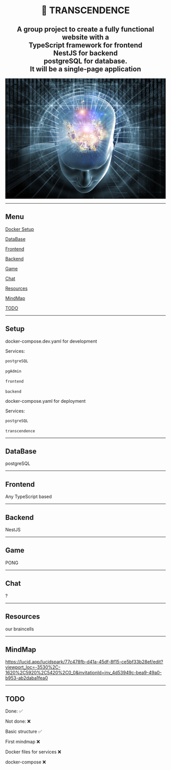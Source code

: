 <h1 align="center">📖 TRANSCENDENCE</h1>

<h2 align="center">A group project to create a fully functional website with a</br>TypeScript framework for frontend</br>NestJS for backend</br>postgreSQL for database.</br>It will be a single-page application</h2>

<img align=center src="https://github.com/zstenger93/Transcendence/blob/master/images/transcendence.webp">

---

## Menu

[Docker Setup](#setup)

[DataBase](#database)

[Frontend](#frontend)

[Backend](#backend)

[Game](#game)

[Chat](#chat)

[Resources](#resources)

[MindMap](#mindmap)

[TODO](#todo)

---
## Setup

docker-compose.dev.yaml for development

Services:

	postgreSQL

	pgAdmin

	frontend

	backend

docker-compose.yaml for deployment


Services:

	postgreSQL

	transcendence

---

## DataBase

postgreSQL

---

## Frontend

Any TypeScript based

---

## Backend

NestJS

---

## Game

PONG

---

## Chat

?

---

## Resources

our braincells

---

## MindMap

https://lucid.app/lucidspark/77c478fb-d41a-45df-8f15-ce5bf33b28ef/edit?viewport_loc=-3530%2C-1620%2C5920%2C5420%2C0_0&invitationId=inv_4d53949c-bea9-49a0-b953-ab2daba1fea0

---

## TODO

Done: :white_check_mark:

Not done: :x:

Basic structure :white_check_mark:

First mindmap :x:

Docker files for services :x:

docker-compose :x: